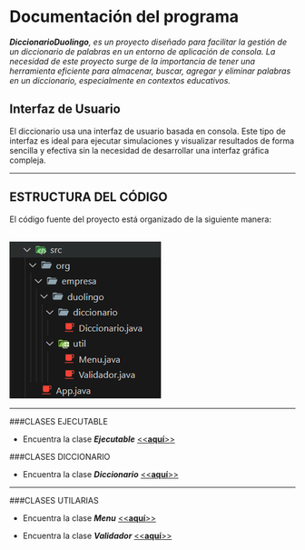 # Documentación del programa

_**DiccionarioDuolingo**, es un proyecto diseñado para facilitar la gestión de un diccionario de palabras en un entorno de aplicación de consola. La necesidad de este proyecto surge de la importancia de tener una herramienta eficiente para almacenar, buscar, agregar y eliminar palabras en un diccionario, especialmente en contextos educativos._

## Interfaz de Usuario
El diccionario usa una interfaz de usuario basada en consola. Este tipo de interfaz es ideal para ejecutar simulaciones y visualizar resultados de forma sencilla y efectiva sin la necesidad de desarrollar una interfaz gráfica compleja.

---
## ESTRUCTURA DEL CÓDIGO
El código fuente del proyecto está organizado de la siguiente manera:

&nbsp;&nbsp;&nbsp;&nbsp;&nbsp;&nbsp;&nbsp;&nbsp;&nbsp;&nbsp;&nbsp;&nbsp;&nbsp;&nbsp;&nbsp;&nbsp;&nbsp;&nbsp;&nbsp;&nbsp;&nbsp;&nbsp;&nbsp;&nbsp;&nbsp;&nbsp;&nbsp;&nbsp;&nbsp;&nbsp;&nbsp;&nbsp;&nbsp;&nbsp;&nbsp;&nbsp;&nbsp;&nbsp;&nbsp;&nbsp;&nbsp;&nbsp;&nbsp;&nbsp;&nbsp;&nbsp;&nbsp;&nbsp;&nbsp;&nbsp;&nbsp;&nbsp;&nbsp;&nbsp;&nbsp;&nbsp;&nbsp;&nbsp;&nbsp;&nbsp;&nbsp;&nbsp;&nbsp;&nbsp;&nbsp;&nbsp;&nbsp;&nbsp;&nbsp;&nbsp;&nbsp;&nbsp;&nbsp;&nbsp;&nbsp;&nbsp;&nbsp;&nbsp;&nbsp;&nbsp;&nbsp;&nbsp;&nbsp;&nbsp;&nbsp;&nbsp;&nbsp;&nbsp;&nbsp;&nbsp;&nbsp;![image](image.png)

---
###CLASES EJECUTABLE
- Encuentra la clase _**Ejecutable**_ [<<**aquí**>>](CLASE_EJECUTABLE.md) 

###CLASES DICCIONARIO
- Encuentra la clase _**Diccionario**_ [<<**aquí**>>](CLASE_DICCIONARIO.md) 

---
###CLASES UTILARIAS
- Encuentra la clase _**Menu**_ [<<**aquí**>>](CLASE_MENU.md) 

- Encuentra la clase _**Validador**_ [<<**aquí**>>](CLASE_VALIDADOR.md) 